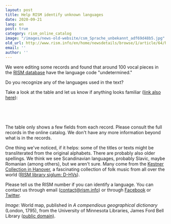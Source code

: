 ```yaml
---
layout: post
title: Help RISM identify unknown languages
date: 2020-09-21
lang: en
post: true
category: rism_online_catalog
image: "/images/news-old-website/csm_Sprache_unbekannt_adf69d48b5.jpg"
old_url: http://www.rism.info/en/home/newsdetails/browse/1/article/64/help-rism-identify-unknown-languages.html
email: ''
author: ''
---
```


We were editing some records and found that around 100 vocal pieces in the [RISM database](https://opac.rism.info/index.php?id=4 "Opens external link in new window") have the language code "undetermined."   
  
Do you recognize any of the languages used in the text?   
  
Take a look at the table and let us know if anything looks familiar ([link also here](https://docs.google.com/spreadsheets/d/1FXw_e64_buNEFkNvWOtpdeK4XL9b5_vHh1jH4okA2yk/edit?usp=sharing "Opens external link in new window")):&nbsp;&nbsp;

&nbsp;

&nbsp;

The table only shows a few fields from each record. Please consult the full records in the online catalog. We don't have any more information beyond what is in the records.   
  
One thing we've noticed, if it helps: some of the titles or texts might be transliterated from the original alphabets. There are probably also older spellings. We think we see Scandinavian languages, probably Slavic, maybe Romanian (among others), but we aren't sure. Many come from the [Kestner Collection in Hanover](https://www.hannover.de/Leben-in-der-Region-Hannover/Bildung/Bibliotheken-Archive/Stadtbibliothek-Hannover/Bibliotheken-%C3%96ffnungszeiten/Zentralbibliothek/Musikhandschriften-der-Sammlung-Kestner "Opens external link in new window"), a fascinating collection of folk music from all over the world ([RISM library siglum: D-HVs](https://opac.rism.info/search?View=rism&siglum=D-HVs&q=Kestner "Opens external link in new window")).   
  
Please tell us the RISM number if you can identify a language. You can contact us through email ([contact@rism.info](mailto:contact@rism.info "Opens window for sending email")) or through [Facebook](https://www.facebook.com/pages/RISM-R%C3%A9pertoire-International-des-Sources-Musicales/103775449663308 "Opens external link in new window") or [Twitter](https://twitter.com/RISM_music "Opens external link in new window").   
  
  
_Image_: World map, published in _A compendious geographical dictionary_ (London, 1795), from the University of Minnesota Libraries, James Ford Bell Library ([public domain)](https://umedia.lib.umn.edu/item/p16022coll251:818 "Opens external link in new window").

